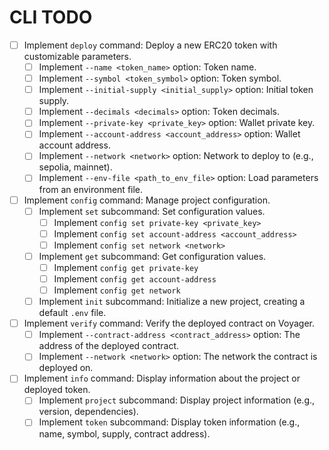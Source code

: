 # CLI TODO

- [ ] Implement `deploy` command: Deploy a new ERC20 token with customizable parameters.
    - [ ] Implement `--name <token_name>` option: Token name.
    - [ ] Implement `--symbol <token_symbol>` option: Token symbol.
    - [ ] Implement `--initial-supply <initial_supply>` option: Initial token supply.
    - [ ] Implement `--decimals <decimals>` option: Token decimals.
    - [ ] Implement `--private-key <private_key>` option: Wallet private key.
    - [ ] Implement `--account-address <account_address>` option: Wallet account address.
    - [ ] Implement `--network <network>` option: Network to deploy to (e.g., sepolia, mainnet).
    - [ ] Implement `--env-file <path_to_env_file>` option: Load parameters from an environment file.

- [ ] Implement `config` command: Manage project configuration.
    - [ ] Implement `set` subcommand: Set configuration values.
        - [ ] Implement `config set private-key <private_key>`
        - [ ] Implement `config set account-address <account_address>`
        - [ ] Implement `config set network <network>`
    - [ ] Implement `get` subcommand: Get configuration values.
        - [ ] Implement `config get private-key`
        - [ ] Implement `config get account-address`
        - [ ] Implement `config get network`
    - [ ] Implement `init` subcommand: Initialize a new project, creating a default `.env` file.

- [ ] Implement `verify` command: Verify the deployed contract on Voyager.
    - [ ] Implement `--contract-address <contract_address>` option: The address of the deployed contract.
    - [ ] Implement `--network <network>` option: The network the contract is deployed on.

- [ ] Implement `info` command: Display information about the project or deployed token.
    - [ ] Implement `project` subcommand: Display project information (e.g., version, dependencies).
    - [ ] Implement `token` subcommand: Display token information (e.g., name, symbol, supply, contract address).